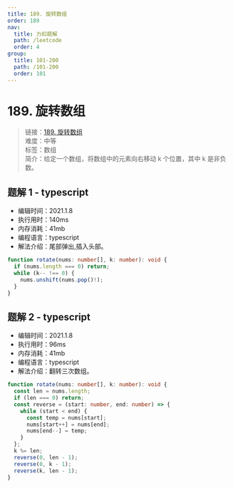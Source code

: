```yaml
---
title: 189. 旋转数组
order: 189
nav:
  title: 力扣题解
  path: /leetcode
  order: 4
group:
  title: 101-200
  path: /101-200
  order: 101
---
```


# 189. 旋转数组

> 链接：[189. 旋转数组](https://leetcode-cn.com/problems/rotate-array/)  
> 难度：中等  
> 标签：数组  
> 简介：给定一个数组，将数组中的元素向右移动 k 个位置，其中 k 是非负数。

## 题解 1 - typescript

- 编辑时间：2021.1.8
- 执行用时：140ms
- 内存消耗：41mb
- 编程语言：typescript
- 解法介绍：尾部弹出,插入头部。

```typescript
function rotate(nums: number[], k: number): void {
  if (nums.length === 0) return;
  while (k-- !== 0) {
    nums.unshift(nums.pop()!);
  }
}
```

## 题解 2 - typescript

- 编辑时间：2021.1.8
- 执行用时：96ms
- 内存消耗：41mb
- 编程语言：typescript
- 解法介绍：翻转三次数组。

```typescript
function rotate(nums: number[], k: number): void {
  const len = nums.length;
  if (len === 0) return;
  const reverse = (start: number, end: number) => {
    while (start < end) {
      const temp = nums[start];
      nums[start++] = nums[end];
      nums[end--] = temp;
    }
  };
  k %= len;
  reverse(0, len - 1);
  reverse(0, k - 1);
  reverse(k, len - 1);
}
```
